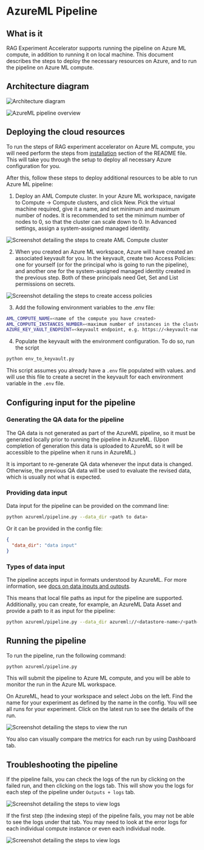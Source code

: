 # AzureML Pipeline

## What is it

RAG Experiment Accelerator supports running the pipeline on Azure ML compute, in addition to running it on local machine. This document describes the steps to deploy the necessary resources on Azure, and to run the pipeline on Azure ML compute. 

## Architecture diagram

![Architecture diagram](../images/AzureMLPipeline.drawio.png)

![AzureML pipeline overview](../images/azureml_pipeline_overview.png)

## Deploying the cloud resources 

To run the steps of RAG experiment accelerator on Azure ML compute, you will need perform the steps from [installation](../README.md#installation) section of the README file. This will take you through the setup to deploy all necessary Azure configuration for you.

After this, follow these steps to deploy additional resources to be able to run Azure ML pipeline:

1. Deploy an AML Compute cluster. In your Azure ML workspace, navigate to Compute -> Compute clusters, and click New. Pick the virtual machine required, give it a name, and set minimum and maximum number of nodes. It is recommended to set the minimum number of nodes to 0, so that the cluster can scale down to 0. In Advanced settings, assign a system-assigned managed identity.

![Screenshot detailing the steps to create AML Compute cluster](../images/create_compute_cluster.png)

2. When you created an Azure ML workspace, Azure will have created an associated keyvault for you. In the keyvault, create two Access Policies: one for yourself (or for the principal who is going to run the pipeline), and another one for the system-assigned managed identity created in the previous step. Both of these principals need Get, Set and List permissions on secrets.

![Screenshot detailing the steps to create access policies](../images/create_access_policies.png)

3. Add the following environment variables to the .env file:

```bash
AML_COMPUTE_NAME=<name of the compute you have created>
AML_COMPUTE_INSTANCES_NUMBER=<maximum number of instances in the cluster>
AZURE_KEY_VAULT_ENDPOINT=<keyvault endpoint, e.g. https://<keyvault-name>.vault.azure.net>
```

4. Populate the keyvault with the environment configuration. To do so, run the script

```bash
python env_to_keyvault.py
```

This script assumes you already have a `.env` file populated with values. and will use this file to create a secret in the keyvault for each environment variable in the `.env` file.

## Configuring input for the pipeline

### Generating the QA data for the pipeline

The QA data is not generated as part of the AzureML pipeline, so it must be generated locally prior to
running the pipeline in AzureML. (Upon completion of generation this data is uploaded to AzureML so it
will be accessible to the pipeline when it runs in AzureML.)

It is important to re-generate QA data whenever the input data is changed. Otherwise, the previous QA data
will be used to evaluate the revised data, which is usually not what is expected. 

### Providing data input

Data input for the pipeline can be provided on the command line:

```bash
python azureml/pipeline.py --data_dir <path to data>
```

Or it can be provided in the config file:

```json
{
  "data_dir": "data input"
}
```

### Types of data input

The pipeline accepts input in formats understood by AzureML. For more information, see [docs on data inputs and outputs](https://learn.microsoft.com/en-us/azure/machine-learning/how-to-manage-inputs-outputs-pipeline?view=azureml-api-2&tabs=cli#path-and-mode-for-data-inputsoutputs).

This means that local file paths as input for the pipeline are supported. Additionally, you can create, for example, an AzureML Data Asset and provide a path to it as input for the pipeline:

```bash
python azureml/pipeline.py --data_dir azureml://<datastore-name>/<path-to-data>
```

## Running the pipeline

To run the pipeline, run the following command:

```bash
python azureml/pipeline.py
```

This will submit the pipeline to Azure ML compute, and you will be able to monitor the run in the Azure ML workspace.

On AzureML, head to your workspace and select Jobs on the left. Find the name for your experiment as defined by the name in the config. You will see all runs for your experiment. Click on the latest run to see the details of the run.

![Screenshot detailing the steps to view the run](../images/view_list_of_runs.png)

You also can visually compare the metrics for each run by using Dashboard tab. 

## Troubleshooting the pipeline

If the pipeline fails, you can check the logs of the run by clicking on the failed run, and then clicking on the logs tab. This will show you the logs for each step of the pipeline under `Outputs + logs` tab.

![Screenshot detailing the steps to view logs](../images/view_logs.png)

If the first step (the indexing step) of the pipeline fails, you may not be able to see the logs under that tab. You may need to look at the error logs for each individual compute instance or even each individual node.

![Screenshot detailing the steps to view logs](../images/view_logs_parallel_step.png)